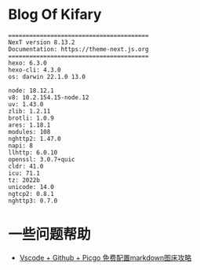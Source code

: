 # Blog Of Kifary

```
========================================
NexT version 8.13.2
Documentation: https://theme-next.js.org
========================================
hexo: 6.3.0
hexo-cli: 4.3.0
os: darwin 22.1.0 13.0

node: 18.12.1
v8: 10.2.154.15-node.12
uv: 1.43.0
zlib: 1.2.11
brotli: 1.0.9
ares: 1.18.1
modules: 108
nghttp2: 1.47.0
napi: 8
llhttp: 6.0.10
openssl: 3.0.7+quic
cldr: 41.0
icu: 71.1
tz: 2022b
unicode: 14.0
ngtcp2: 0.8.1
nghttp3: 0.7.0
```
# 一些问题帮助
- [Vscode + Github + Picgo 免费配置markdown图床攻略](https://zhuanlan.zhihu.com/p/532669042)

